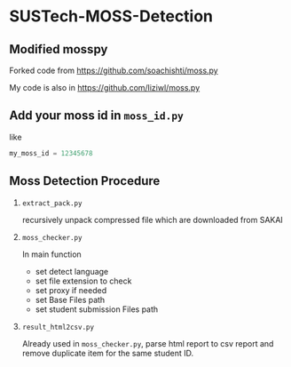 # SUSTech-MOSS-Detection

## Modified mosspy
Forked code from https://github.com/soachishti/moss.py

My code is also in https://github.com/liziwl/moss.py

## Add your moss id in `moss_id.py`

like
```python
my_moss_id = 12345678
```

## Moss Detection Procedure

1. `extract_pack.py`
    
    recursively unpack compressed file which are downloaded from SAKAI
    
2. `moss_checker.py`
    
    In main function
    - set detect language
    - set file extension to check
    - set proxy if needed
    - set Base Files path
    - set student submission Files path

3. `result_html2csv.py`
    
    Already used in `moss_checker.py`, parse html report to csv report and remove duplicate item for the same student ID.